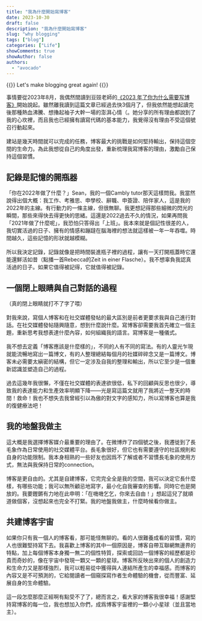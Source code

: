 ```yaml
---
title: "我為什麼開始寫博客"
date: 2023-10-30
draft: false
description: "我為什麼開始寫博客"
slug: "why blogging"
tags: ["blog"]
categories: ["Life"]
showComments: true
showAuthor: false
authors:
  - "avocado"
---
```


{{<lead>}}
Let's make blogging great again!
{{</lead>}}

事情要從2023年8月，我偶然間讀到豆豉老師的[《2023 年了你为什么需要写博客》](https://blog.douchi.space/2023-why-you-need-a-blog/#gsc.tab=0)開始說起。雖然離我讀到這篇文章已經過去快3個月了，但我依然能想起讀完後那種熱血沸騰、想擼起袖子大幹一場的澎湃心情（。她分享的所有理由都說到了我的心坎裡，而且我也已經擁有讀寫代碼的基本能力，我覺得沒有理由不受這個號召行動起來。
<br><br>
建站是幾天時間就可以完成的任務，博客最大的挑戰是如何堅持輸出，保持這個空間的生命力。為此我想從自己的角度出發，重新梳理我寫博客的理由，激勵自己保持這個習慣。
## 記錄是記憶的開瓶器
「你在2022年做了什麼？」Sean，我的一個Cambly tutor那天這樣問我。我當然說得出個大概：我工作、考雅思、申學校、辭職、申簽證、陪伴家人，這是我的2022年的主線。有行動力的一條主線，但很無聊。我更想記得那些細微的閃光的瞬間，那些來得快去得更快的思緒。這還是2022過去不久的情況，如果再問我「2021年做了什麼呢」，我恐怕只答得出「上班」。我本來就是個記性很差的人，我切實活過的日子、擁有的情感和蹦躂在腦海裡的想法就這樣被一年一年吞噬。時間越久，這些記憶的形狀就越模糊。
<br><br>
所以我決定記錄，記錄就像是把時間裝進瓶子裡的過程，讓有一天打開瓶蓋時它還能還鮮活如昔（點播一首Rebecca的Zeit in einer Flasche）。我不想辜負我認真活過的日子。如果它值得被記得，它就值得被記錄。
## 一個閉上眼睛與自己對話的過程
（真的閉上眼睛就打不了字了喂）
<br><br>
對我來說，寫個人博客和在社交媒體發帖的最大區別是前者更要求我與自己進行對話。在社交媒體發帖隨興隨意，想到什麼說什麼。寫博客卻需要我首先確立一個主題，重新思考我想表達什麼內容，如何組織我的語言。寫博客是一種儀式。
<br><br>
我不想去定義「博客應該是什麼樣的」，不同的人有不同的寫法。有的人靈光乍現就能流暢地寫出一篇博文，有的人整理總結每個月的社媒碎碎念又是一篇博文。博客未必需要太縝密的結構，但它一定涉及自我的整理和輸出，所以它至少是一個重新認識並塑造自己的過程。
<br><br>
過去這幾年我很懶，不僅在社交媒體的表達欲很低，私下的回顧與反思也很少，導致我的表達能力和生產效率明顯下降——光是寫這篇文就用了我將近一整天的時間！救命！我也不想失去我曾經引以為傲的對文字的感知力，所以寫博客也算是我的復健療法吧！
## 我的地盤我做主
這大概是我選擇博客媒介最重要的理由了。在微博炸了四個號之後，我遷徙到了長毛象作為日常使用的社交媒體平台。長毛象很好，但它也有需要遵守的社區規則和自身的功能限制。我本身相熟的一些好友也因爲不了解或者不習慣長毛象的使用方式，無法與我保持日常的connection。
<br><br>
博客是更自由的。尤其是自建博客，它完完全全是我的空間，我可以決定它長什麼樣，有哪些功能；我可以無所顧忌地寫字，最小化自我審查的影響。同時它也是開放的。我要鏗鏘有力地在此申明：「在嘰嘰乞乞，你來去自由！」想起這兒了就順道做個客，沒想起來也完全不打緊。我的地盤我做主，什麼時候看你做主。
## 共建博客宇宙
如果你只有我一個人的博客看，那可能怪無聊的。看的人很難養成看的習慣，寫的人也很難堅持寫下去。我喜歡上博客的其中一個原因是，博客自帶互聯網無邊界的特點，加上每個博客本身獨一無二的個性特質，探索或回訪一個博客的經歷都是珍貴而奇妙的，像在宇宙中發現一顆又一顆的星球。博客所反映出來的個人的創造力和生命力又是那樣強烈，我可以輕易從中獲得與人連結所產生的幸福感。而博客的內容又是不可預測的，它給閱讀者一個窺探寫作者生命體驗的機會，從而豐富、延展自身的生命體驗。
<br><br>
這一段怎麼那麼正經啊有點受不了了，總而言之，看大家的博客我很幸福！感謝堅持寫博客的每一位，我也想加入你們，成爲博客宇宙裡的一顆小小星球（並且當地主）。